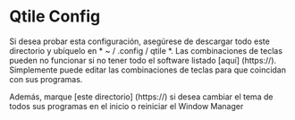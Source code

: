 # Qtile Config

Si desea probar esta configuración, asegúrese de descargar todo este directorio
y ubíquelo en * ~ / .config / qtile *. Las combinaciones de teclas pueden no funcionar si no
tener todo el software listado [aquí] (https://).
Simplemente puede editar las combinaciones de teclas para que coincidan con sus programas.

Además, marque [este directorio] (https://)
si desea cambiar el tema de todos sus programas en el inicio o reiniciar el Window Manager